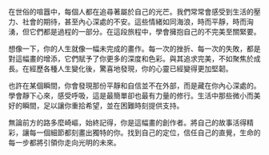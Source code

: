 在世俗的喧囂中，每個人都在追尋著屬於自己的光芒。我們常常會感受到生活的壓力、社會的期待，甚至內心深處的不安。這些情緒如同海浪，時而平靜，時而洶湧，但它們都是過程的一部分。在這段旅程中，學會擁抱自己的不完美至關緊要。

想像一下，你的人生就像一幅未完成的畫作。每一次的挫折、每一次的失敗，都是對這幅畫的增添，它們賦予了你更多的深度和色彩。與其追求完美，不如聚焦於成長。在經歷各種人生變化後，驚喜地發現，你的心靈已經變得更加堅韌。

也許在某個瞬間，你會發現那份平靜和自信並不在外部，而是藏在你內心深處的。學會靜下心來，感受呼吸，這是最簡單卻也最有力量的修行。生活中那些微小而美好的瞬間，足以讓你重拾希望，並在困難時刻提供支持。

無論前方的路多麼崎嶇，始終記得，你是這幅畫的創作者。將自己的故事活得精彩，讓每一個細節都刻畫出獨特的你。找到自己的定位，信任自己的直覺，生命的每一步都將引領你走向光明的未來。